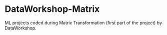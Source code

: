 # DataWorkshop-Matrix
ML projects coded during Matrix Transformation (first part of the project) by DataWorkshop.
